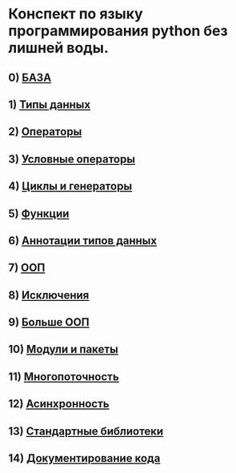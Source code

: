 # Конспект по языку программирования python без лишней воды.


## 0) [БАЗА](main.md)
## 1) [Типы данных](base_data_types.md)
## 2) [Операторы](operators.md)
## 3) [Условные операторы](conditional_operators.md)
## 4) [Циклы и генераторы](loops_and_generators.md)
## 5) [Функции](functions.md)
## 6) [Аннотации типов данных](annotations.md)
## 7) [ООП](object_oriented_programming.md)
## 8) [Исключения]()
## 9) [Больше ООП]()
## 10) [Модули и пакеты]()
## 11) [Многопоточность]()
## 12) [Асинхронность]()
## 13) [Стандартные библиотеки]()
## 14) [Документирование кода]()
